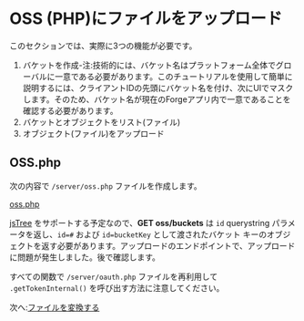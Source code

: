 # OSS (PHP)にファイルをアップロード

このセクションでは、実際に3つの機能が必要です。

1. バケットを作成-注:技術的には、バケット名はプラットフォーム全体でグローバルに一意である必要があります。このチュートリアルを使用して簡単に説明するには、クライアントIDの先頭にバケット名を付け、次にUIでマスクします。そのため、バケット名が現在のForgeアプリ内で一意であることを確認する必要があります。
2. バケットとオブジェクトをリスト(ファイル)
3. オブジェクト(ファイル)をアップロード

## OSS.php

次の内容で `/server/oss.php` ファイルを作成します。

[oss.php](_snippets/viewmodels/php/oss.php ':include :type=code php')

[jsTree](https://www.jstree.com/) をサポートする予定なので、**GET oss/buckets** は `id` querystring パラメータを返し、`id=#` および `id=bucketKey` として渡されたバケット キーのオブジェクトを返す必要があります。アップロードのエンドポイントで、アップロードに問題が発生しました。後で確認します。

すべての関数で `/server/oauth.php` ファイルを再利用して `.getTokenInternal()` を呼び出す方法に注意してください。


次へ:[ファイルを変換する](modelderivative/translate/)